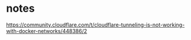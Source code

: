 # notes

<https://community.cloudflare.com/t/cloudflare-tunneling-is-not-working-with-docker-networks/448386/2>